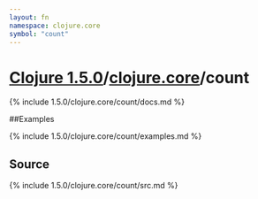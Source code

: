 ```yaml
---
layout: fn
namespace: clojure.core
symbol: "count"
---
```


# [Clojure 1.5.0](../../)/[clojure.core](../)/count

{% include 1.5.0/clojure.core/count/docs.md %}

##Examples

{% include 1.5.0/clojure.core/count/examples.md %}
## Source
{% include 1.5.0/clojure.core/count/src.md %}

